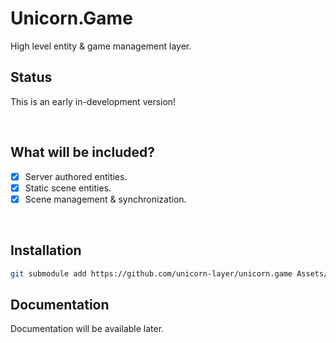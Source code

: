 # Unicorn.Game
High level entity & game management layer.

## Status
This is an early in-development version!

<br/>



## What will be included?
+ [x] Server authored entities.
+ [x] Static scene entities.
+ [x] Scene management & synchronization.

<br/>



## Installation
```bash
git submodule add https://github.com/unicorn-layer/unicorn.game Assets/Unicorn.Game
```

## Documentation
Documentation will be available later.

